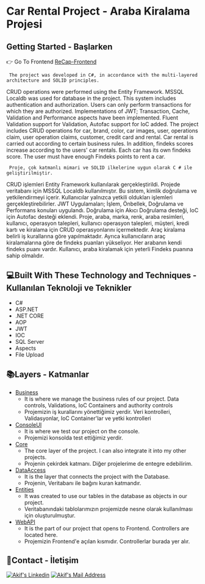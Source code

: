 # Car Rental Project - Araba Kiralama Projesi
## Getting Started - Başlarken
:point_right: Go To Frontend [ReCap-Frontend](https://github.com/MAkifUNLU/ReCap-Frontend)<br/>

     The project was developed in C#, in accordance with the multi-layered architecture and SOLID principles.
CRUD operations were performed using the Entity Framework. MSSQL Localdb was used for database in the project.
This system includes authentication and authorization. Users can only perform transactions for which they are authorized.
Implementations of JWT; Transaction, Cache, Validation and Performance aspects have been implemented.
Fluent Validation support for Validation, Autofac support for IoC added.
The project includes CRUD operations for car, brand, color, car images, user, operations claim, user operation claims, customer, credit card and rental.
Car rental is carried out according to certain business rules.
In addition, findeks scores increase according to the users' car rentals.
Each car has its own findeks score. The user must have enough Findeks points to rent a car.

     Proje, çok katmanlı mimari ve SOLID ilkelerine uygun olarak C # ile geliştirilmiştir.
CRUD işlemleri Entity Framework kullanılarak gerçekleştirildi.
Projede veritabanı için MSSQL Localdb kullanılmıştır.
Bu sistem, kimlik doğrulama ve yetkilendirmeyi içerir.
Kullanıcılar yalnızca yetkili oldukları işlemleri gerçekleştirebilirler.
JWT Uygulamaları; İşlem, Önbellek, Doğrulama ve Performans konuları uygulandı.
Doğrulama için Akıcı Doğrulama desteği, IoC için Autofac desteği eklendi.
Proje, araba, marka, renk, araba resimleri, kullanıcı, operasyon talepleri, kullanıcı operasyon talepleri, müşteri, kredi kartı ve kiralama için CRUD operasyonlarını içermektedir.
Araç kiralama belirli iş kurallarına göre yapılmaktadır.
Ayrıca kullanıcıların araç kiralamalarına göre de findeks puanları yükseliyor.
Her arabanın kendi findeks puanı vardır.
Kullanıcı, araba kiralamak için yeterli Findeks puanına sahip olmalıdır.

## 	:computer:Built With These Technology and Techniques - Kullanılan Teknoloji ve Teknikler
* C#
* ASP.NET
* .NET CORE
* AOP
* JWT
* IOC
* SQL Server
* Aspects
* File Upload

## :books:Layers - Katmanlar
* [Business](https://github.com/MAkifUNLU/MyReCapProject/tree/master/Business)
   * It is where we manage the business rules of our project. Data controls, Validations, IoC Containers and authority controls
   * Projemizin iş kurallarını yönettiğimiz yerdir. Veri kontrolleri, Validasyonlar, IoC Container'lar ve yetki kontrolleri
* [ConsoleUI](https://github.com/MAkifUNLU/MyReCapProject/tree/master/ConsoleUI)
   * It is where we test our project on the console.
   * Projemizi konsolda test ettiğimiz yerdir.
* [Core](https://github.com/MAkifUNLU/MyReCapProject/tree/master/Core) </br>
   * The core layer of the project. I can also integrate it into my other projects. </br> 
   * Projenin çekirdek katmanı. Diğer projelerime de entegre edebilirim.
* [DataAccess](https://github.com/MAkifUNLU/MyReCapProject/tree/master/DataAccess)
   * It is the layer that connects the project with the Database.
   * Projenin, Veritabanı ile bağını kuran katmandır.
* [Entities](https://github.com/MAkifUNLU/MyReCapProject/tree/master/Entities)
   * It was created to use our tables in the database as objects in our project.
   * Veritabanındaki tablolarımızın projemizde nesne olarak kullanılması için oluşturulmuştur.
* [WebAPI](https://github.com/MAkifUNLU/MyReCapProject/tree/master/WebAPI)
   * It is the part of our project that opens to Frontend. Controllers are located here.
   * Projemizin Frontend'e açılan kısmıdır. Controllerlar burada yer alır.
## :e-mail:Contact - İletişim
<a href="https://www.linkedin.com/in/mehmet-akif-%C3%BCnl%C3%BC/" target="_blank" rel="nofollow"><img alt="Akif's Linkedin" src="https://img.shields.io/badge/LinkedIn-0077B5?style=for-the-badge&logo=linkedin&logoColor=white" /></a>
<a href="mailto:akif.unlu44@gmail.com" target="_blank" rel="nofollow"><img alt="Akif's Mail Address" src="https://img.shields.io/badge/Gmail-D14836?style=for-the-badge&logo=gmail&logoColor=white" /></a>
